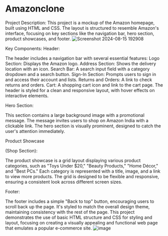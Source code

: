 # Amazonclone
Project Description:
This project is a mockup of the Amazon homepage, built using HTML and CSS. The layout is structured to resemble Amazon's interface, focusing on key sections like the navigation bar, hero section, product showcases, and footer.
![Screenshot 2024-08-15 192908](https://github.com/user-attachments/assets/7f422315-39cb-4aad-878f-49a1ee9605d2)


Key Components:
Header:

The header includes a navigation bar with several essential features:
Logo Section: Displays the Amazon logo.
Address Section: Shows the delivery location with an icon.
Search Bar: A search input field with a category dropdown and a search button.
Sign-In Section: Prompts users to sign in and access their account and lists.
Returns and Orders: A link to check returns and orders.
Cart: A shopping cart icon and link to the cart page.
The header is styled for a clean and responsive layout, with hover effects on interactive elements.

Hero Section:

This section contains a large background image with a promotional message. The message invites users to shop on Amazon India with a clickable link.
The hero section is visually prominent, designed to catch the user's attention immediately.

Product Showcase 

(Shop Section):

The product showcase is a grid layout displaying various product categories, such as "Toys Under $20," "Beauty Products," "Home Décor," and "Best PCs."
Each category is represented with a title, image, and a link to view more products.
The grid is designed to be flexible and responsive, ensuring a consistent look across different screen sizes.


Footer:

The footer includes a simple "Back to top" button, encouraging users to scroll back up the page.
It's styled to match the overall design theme, maintaining consistency with the rest of the page.
This project demonstrates the use of basic HTML structure and CSS for styling and layout, focusing on creating a visually appealing and functional web page that emulates a popular e-commerce site.
![image](https://github.com/user-attachments/assets/debfa4d2-46ab-49d6-8fd8-18340d8d48a7)

